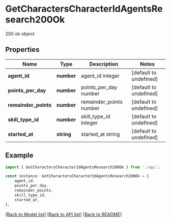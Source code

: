 # GetCharactersCharacterIdAgentsResearch200Ok

200 ok object

## Properties

Name | Type | Description | Notes
------------ | ------------- | ------------- | -------------
**agent_id** | **number** | agent_id integer | [default to undefined]
**points_per_day** | **number** | points_per_day number | [default to undefined]
**remainder_points** | **number** | remainder_points number | [default to undefined]
**skill_type_id** | **number** | skill_type_id integer | [default to undefined]
**started_at** | **string** | started_at string | [default to undefined]

## Example

```typescript
import { GetCharactersCharacterIdAgentsResearch200Ok } from './api';

const instance: GetCharactersCharacterIdAgentsResearch200Ok = {
    agent_id,
    points_per_day,
    remainder_points,
    skill_type_id,
    started_at,
};
```

[[Back to Model list]](../README.md#documentation-for-models) [[Back to API list]](../README.md#documentation-for-api-endpoints) [[Back to README]](../README.md)
